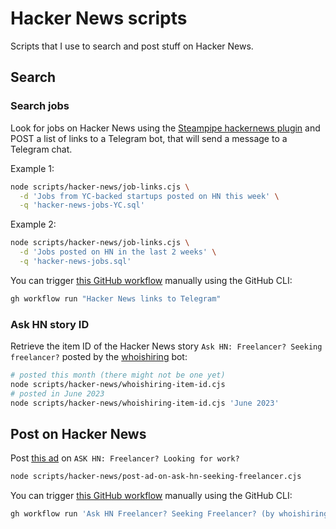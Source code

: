 # Hacker News scripts

Scripts that I use to search and post stuff on Hacker News.

## Search

### Search jobs

Look for jobs on Hacker News using the [Steampipe hackernews plugin](https://hub.steampipe.io/plugins/turbot/hackernews) and POST a list of links to a Telegram bot, that will send a message to a Telegram chat.

Example 1:

```sh
node scripts/hacker-news/job-links.cjs \
  -d 'Jobs from YC-backed startups posted on HN this week' \
  -q 'hacker-news-jobs-YC.sql'
```

Example 2:

```sh
node scripts/hacker-news/job-links.cjs \
  -d 'Jobs posted on HN in the last 2 weeks' \
  -q 'hacker-news-jobs.sql'
```

You can trigger [this GitHub workflow](../../.github/workflows/hn-links-to-telegram.yaml) manually using the GitHub CLI:

```sh
gh workflow run "Hacker News links to Telegram"
```

### Ask HN story ID

Retrieve the item ID of the Hacker News story `Ask HN: Freelancer? Seeking freelancer?` posted by the [whoishiring](https://news.ycombinator.com/submitted?id=whoishiring) bot:

```sh
# posted this month (there might not be one yet)
node scripts/hacker-news/whoishiring-item-id.cjs
# posted in June 2023
node scripts/hacker-news/whoishiring-item-id.cjs 'June 2023'
```

## Post on Hacker News

Post [this ad](../../assets/ads/ask-hn-freelancer.txt) on `ASK HN: Freelancer? Looking for work?`

```sh
node scripts/hacker-news/post-ad-on-ask-hn-seeking-freelancer.cjs
```

You can trigger [this GitHub workflow](../../.github/workflows/ask-hn-freelancer.yaml) manually using the GitHub CLI:

```sh
gh workflow run 'Ask HN Freelancer? Seeking Freelancer? (by whoishiring)'
```
